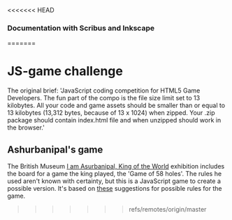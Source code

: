 <<<<<<< HEAD
### Documentation with Scribus and Inkscape
=======
# JS-game challenge

The original brief:
'JavaScript coding competition for HTML5 Game Developers. The fun part of the compo is the file size limit set to 13 kilobytes. 
All your code and game assets should be smaller than or equal to 13 kilobytes (13,312 bytes, because of 13 x 1024) when zipped. 
Your .zip package should contain index.html file and when unzipped should work in the browser.'

## Ashurbanipal's game

The British Museum [I am Asurbanipal, King of the World](https://www.britishmuseum.org/whats_on/exhibitions/ashurbanipal.aspx) exhibition includes the board for a game the king played, the 'Game of 58 holes'. The rules he used aren't known with certainty, but this is a JavaScript game to create a possible version. It's based on [these](https://www.tradgames.org.uk/games/Hounds-And-Jackals.htm#Rules) suggestions for possible rules for the game.
>>>>>>> refs/remotes/origin/master
